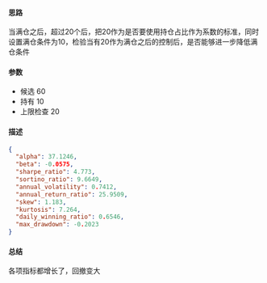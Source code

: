 #### 思路
当满仓之后，超过20个后，把20作为是否要使用持仓占比作为系数的标准，同时设置满仓条件为10，检验当有20作为满仓之后的控制后，是否能够进一步降低满仓条件

#### 参数

* 候选 60
* 持有 10
* 上限检查 20

#### 描述

```json
{
  "alpha": 37.1246,
  "beta": -0.0575,
  "sharpe_ratio": 4.773,
  "sortino_ratio": 9.6649,
  "annual_volatility": 0.7412,
  "annual_return_ratio": 25.9509,
  "skew": 1.183,
  "kurtosis": 7.264,
  "daily_winning_ratio": 0.6546,
  "max_drawdown": -0.2023
}
```

#### 总结

各项指标都增长了，回撤变大
